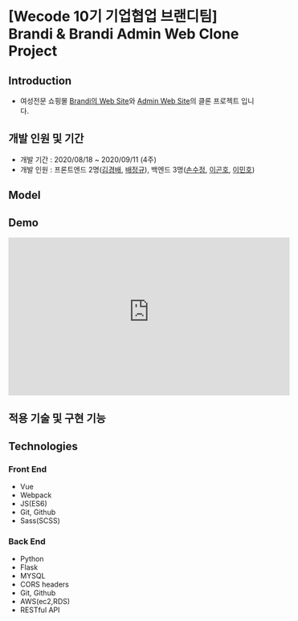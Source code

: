 # [Wecode 10기 기업협업 브랜디팀] <br /> Brandi & Brandi Admin Web Clone Project

## Introduction

- 여성전문 쇼핑몰 [Brandi의 Web Site](https://www.brandi.co.kr/)와 [Admin Web Site](http://admin.brandi.co.kr/)의 클론 프로젝트 입니다.

## 개발 인원 및 기간

- 개발 기간 : 2020/08/18 ~ 2020/09/11 (4주)
- 개발 인원 : 프론트엔드 2명([김경배](https://github.com/rudqo14), [배정규](https://github.com/junggyoo)), 백엔드 3명([손수정](https://github.com/soojung601), [이곤호](https://github.com/sincerity10), [이민호](https://github.com/minho-lee0716))

## Model

## Demo

<iframe width="560" height="315" src="https://user-images.githubusercontent.com/54165939/93243737-9a70f980-f7c3-11ea-8459-632acd1aa9ea.PNG" frameborder="0" allow="accelerometer; autoplay; clipboard-write; encrypted-media; gyroscope; picture-in-picture" allowfullscreen></iframe>

## 적용 기술 및 구현 기능

## Technologies

### Front End

- Vue
- Webpack
- JS(ES6)
- Git, Github
- Sass(SCSS)

### Back End

- Python
- Flask
- MYSQL
- CORS headers
- Git, Github
- AWS(ec2,RDS)
- RESTful API
